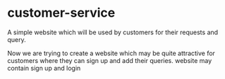 # customer-service
A simple website which will be used by customers for their requests and query.


Now we are trying to create a website which may be quite attractive for customers where they can sign up and add their queries.
website may contain
sign up and login


